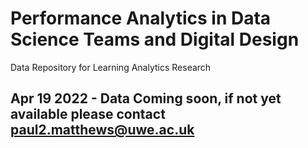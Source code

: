 # Performance Analytics in Data Science Teams and Digital Design
Data Repository for Learning Analytics Research

## Apr 19 2022 - Data Coming soon, if not yet available please contact paul2.matthews@uwe.ac.uk
